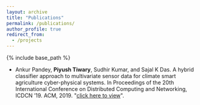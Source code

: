 ```yaml
---
layout: archive
title: "Publications"
permalink: /publications/
author_profile: true
redirect_from:
  - /projects
---
```



{% include base_path %}

* Ankur Pandey, **Piyush Tiwary**, Sudhir Kumar, and Sajal K Das. A hybrid classifier approach to multivariate sensor data for climate smart agriculture cyber-physical systems. In Proceedings of the 20th International Conference on Distributed Computing and Networking, ICDCN ’19. ACM, 2019. "[click here to view](https://dl.acm.org/citation.cfm?id=3288621)".
